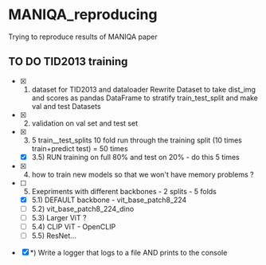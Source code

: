 # MANIQA_reproducing
Trying to reproduce results of MANIQA paper

## TO DO TID2013 training 
- [x] 1) dataset for TID2013 and dataloader
 Rewrite Dataset to take dist_img and scores as pandas DataFrame to stratify train_test_split and make val and test Datasets
- [x] 2) validation on val set and test set 
- [x] 3) 5 train__test_splits  10 fold run through the training split (10  times train+predict test) = 50 times 
  - [x] 3.5) RUN training on full 80% and test on 20% - do this 5 times
- [x] 4) how to train new models so that we won't have memory problems ? 
- [ ] 5) Exepriments with different backbones - 2 splits - 5 folds
  - [x] 5.1) DEFAULT backbone - vit_base_patch8_224
  - [ ] 5.2) vit_base_patch8_224_dino 
  - [ ] 5.3) Larger ViT ? 
  - [ ] 5.4) CLIP ViT - OpenCLIP
  - [ ] 5.5) ResNet...
- [x] *) Write a logger that logs to a file AND prints to the console
 
